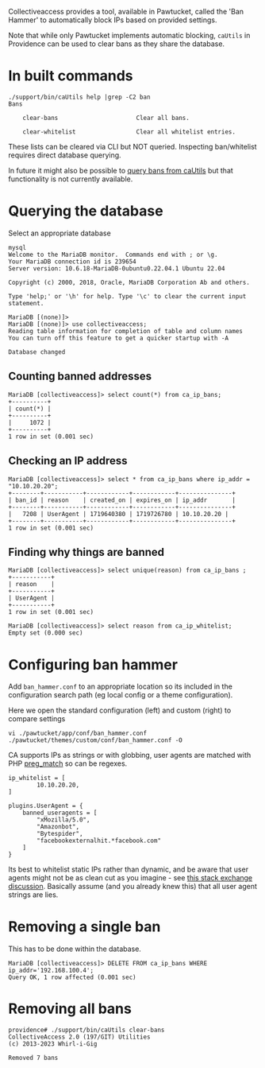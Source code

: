 Collectiveaccess provides a tool, available in Pawtucket, called the 'Ban Hammer' to automatically block IPs based on provided settings.

Note that while only Pawtucket implements automatic blocking, `caUtils` in Providence can be used to clear bans as they share the database.

# In built commands

```
./support/bin/caUtils help |grep -C2 ban
Bans

	clear-bans                    	Clear all bans.

	clear-whitelist               	Clear all whitelist entries.
```

These lists can be cleared via CLI but NOT queried. Inspecting ban/whitelist requires direct database querying.

In future it might also be possible to [query bans from caUtils](https://github.com/collectiveaccess/providence/issues/1646) but that functionality is
not currently available.

# Querying the database

Select an appropriate database
```
mysql
Welcome to the MariaDB monitor.  Commands end with ; or \g.
Your MariaDB connection id is 239654
Server version: 10.6.18-MariaDB-0ubuntu0.22.04.1 Ubuntu 22.04

Copyright (c) 2000, 2018, Oracle, MariaDB Corporation Ab and others.

Type 'help;' or '\h' for help. Type '\c' to clear the current input statement.

MariaDB [(none)]>
MariaDB [(none)]> use collectiveaccess;
Reading table information for completion of table and column names
You can turn off this feature to get a quicker startup with -A

Database changed
```

## Counting banned addresses

```
MariaDB [collectiveaccess]> select count(*) from ca_ip_bans;
+----------+
| count(*) |
+----------+
|     1072 |
+----------+
1 row in set (0.001 sec)
```

## Checking an IP address

```
MariaDB [collectiveaccess]> select * from ca_ip_bans where ip_addr = "10.10.20.20";
+--------+-----------+------------+------------+---------------+
| ban_id | reason    | created_on | expires_on | ip_addr       |
+--------+-----------+------------+------------+---------------+
|   7208 | UserAgent | 1719640380 | 1719726780 | 10.10.20.20 |
+--------+-----------+------------+------------+---------------+
1 row in set (0.001 sec)
```

## Finding why things are banned
```
MariaDB [collectiveaccess]> select unique(reason) from ca_ip_bans ;
+-----------+
| reason    |
+-----------+
| UserAgent |
+-----------+
1 row in set (0.001 sec)

MariaDB [collectiveaccess]> select reason from ca_ip_whitelist;
Empty set (0.000 sec)
```

# Configuring ban hammer

Add `ban_hammer.conf` to an appropriate location so its included in the configuration search path (eg local config or a theme configuration).

Here we open the standard configuration (left) and custom (right) to compare settings
```
vi ./pawtucket/app/conf/ban_hammer.conf ./pawtucket/themes/custom/conf/ban_hammer.conf -O
```

CA supports IPs as strings or with globbing, user agents are matched with PHP [preg_match](https://www.php.net/manual/en/function.preg-match.php) so
can be regexes.
```
ip_whitelist = [
        10.10.20.20,
]

plugins.UserAgent = {
    banned_useragents = [
        "xMozilla/5.0",
        "Amazonbot",
        "Bytespider",
        "facebookexternalhit.*facebook.com"
    ]
}
```

Its best to whitelist static IPs rather than dynamic, and be aware that user agents might not be as clean cut as you imagine - see [this stack
exchange discussion](https://webmasters.stackexchange.com/questions/137914/spike-in-traffic-from-facebot-twitterbot-user-agent). Basically assume (and
you already knew this) that all user agent strings are lies.

# Removing a single ban

This has to be done within the database.

```
MariaDB [collectiveaccess]> DELETE FROM ca_ip_bans WHERE ip_addr='192.168.100.4';
Query OK, 1 row affected (0.001 sec)
```


# Removing all bans

```
providence# ./support/bin/caUtils clear-bans
CollectiveAccess 2.0 (197/GIT) Utilities
(c) 2013-2023 Whirl-i-Gig

Removed 7 bans

```

